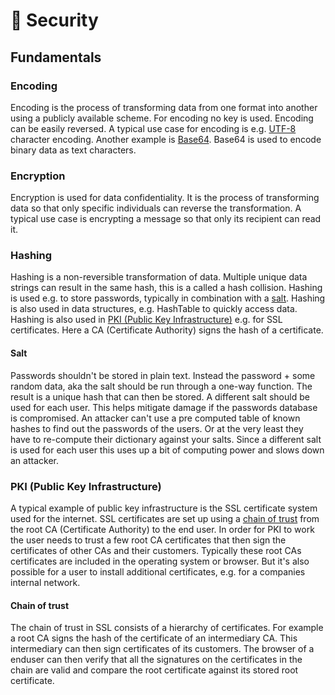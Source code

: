 # 🔐 Security

## Fundamentals

### Encoding

Encoding is the process of transforming data from one format into another using a publicly available scheme. For encoding no key is used. Encoding can be easily reversed. A typical use case for encoding is e.g. [UTF-8](https://en.wikipedia.org/wiki/UTF-8) character encoding. Another example is [Base64](https://en.wikipedia.org/wiki/Base64). Base64 is used to encode binary data as text characters.

### Encryption

Encryption is used for data confidentiality. It is the process of transforming data so that only specific individuals can reverse the transformation. A typical use case is encrypting a message so that only its recipient can read it.

### Hashing

Hashing is a non-reversible transformation of data. Multiple unique data strings can result in the same hash, this is a called a hash collision. Hashing is used e.g. to store passwords, typically in combination with a [salt](security.md#undefined). Hashing is also used in data structures, e.g. HashTable to quickly access data. Hashing is also used in [PKI (Public Key Infrastructure)](security.md#undefined) e.g. for SSL certificates. Here a CA (Certificate Authority) signs the hash of a certificate.

#### Salt

Passwords shouldn't be stored in plain text. Instead the password + some random data, aka the salt should be run through a one-way function. The result is a unique hash that can then be stored. A different salt should be used for each user. This helps mitigate damage if the passwords database is compromised. An attacker can't use a pre computed table of known hashes to find out the passwords of the users. Or at the very least they have to re-compute their dictionary against your salts. Since a different salt is used for each user this uses up a bit of computing power and slows down an attacker.

### PKI (Public Key Infrastructure)

A typical example of public key infrastructure is the SSL certificate system used for the internet. SSL certificates are set up using a [chain of trust](security.md#undefined) from the root CA (Certificate Authority) to the end user. In order for PKI to work the user needs to trust a few root CA certificates that then sign the certificates of other CAs and their customers. Typically these root CAs certificates are included in the operating system or browser. But it's also possible for a user to install additional certificates, e.g. for a companies internal network.&#x20;

#### Chain of trust

The chain of trust in SSL consists of a hierarchy of certificates. For example a root CA signs the hash of the certificate of an intermediary CA. This intermediary can then sign certificates of its customers. The browser of a enduser can then verify that all the signatures on the certificates in the chain are valid and compare the root certificate against its stored root certificate.

